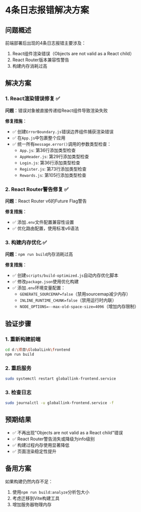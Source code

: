 # 4条日志报错解决方案

## 问题概述
前端部署后出现的4条日志报错主要涉及：
1. React组件渲染错误（Objects are not valid as a React child）
2. React Router版本兼容性警告
3. 构建内存消耗过高

## 解决方案

### 1. React渲染错误修复 ✅
**问题**：错误对象被直接传递给React组件导致渲染失败

**修复措施**：
- ✅ 创建`ErrorBoundary.js`错误边界组件捕获渲染错误
- ✅ 在`App.js`中包裹整个应用
- ✅ 统一所有`message.error()`调用的参数类型检查：
  - `App.js`: 第36行添加类型检查
  - `AppHeader.js`: 第29行添加类型检查
  - `Login.js`: 第36行添加类型检查
  - `Register.js`: 第73行添加类型检查
  - `Rewards.js`: 第105行添加类型检查

### 2. React Router警告修复 ✅
**问题**：React Router v6的Future Flag警告

**修复措施**：
- ✅ 添加`.env`文件配置兼容性设置
- ✅ 优化路由配置，使用标准v6语法

### 3. 构建内存优化 ✅
**问题**：`npm run build`内存消耗过高

**修复措施**：
- ✅ 创建`scripts/build-optimized.js`自动内存优化脚本
- ✅ 修改`package.json`使用优化构建
- ✅ 添加`.env`环境变量配置：
  - `GENERATE_SOURCEMAP=false`（禁用sourcemap减少内存）
  - `INLINE_RUNTIME_CHUNK=false`（禁用运行时内联）
  - `NODE_OPTIONS=--max-old-space-size=4096`（增加内存限制）

## 验证步骤

### 1. 重新构建前端
```bash
cd d:\项目\GlobalLink\frontend
npm run build
```

### 2. 重启服务
```bash
sudo systemctl restart globallink-frontend.service
```

### 3. 检查日志
```bash
sudo journalctl -u globallink-frontend.service -f
```

## 预期结果
- ✅ 不再出现"Objects are not valid as a React child"错误
- ✅ React Router警告消失或降级为info级别
- ✅ 构建过程内存使用显著降低
- ✅ 页面渲染稳定性提升

## 备用方案
如果构建仍然内存不足：
1. 使用`npm run build:analyze`分析包大小
2. 考虑迁移到Vite构建工具
3. 增加服务器物理内存